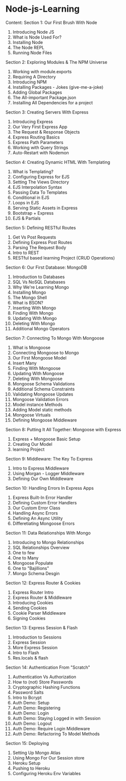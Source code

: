 # Node-js-Learning

Content: 
Section 1: Our First Brush With Node
1. Introducing Node JS
2. What is Node Used For?
3. Installing Node
4. The Node REPL
5. Running Node Files

Section 2: Exploring Modules & The NPM Universe
1. Working with module.exports
2. Requiring A Directory
3. Introducing NPM
4. Installing Packages - Jokes (give-me-a-joke)
5. Adding Global Packages
6. The All-important Package.json
7. Installing All Dependencies for a project

Section 3: Creating Servers With Express
1. Introducing Express
2. Our Very First Express App
3. The Request & Response Objects
4. Express Routing Basics
5. Express Path Parameters
6. Working with Query Strings
7. Auto-Restart with Nodemon

Section 4: Creating Dynamic HTML With Templating
1. What is Templating?
2. Configuring Express for EJS
3. Setting The Views Directory
4. EJS Interpolation Syntax
5. Passing Data To Templates
6. Conditional in EJS
7. Loops in EJS
8. Serving Static Assets in Express
9. Bootstrap + Express
10. EJS & Partials

Section 5: Defining RESTful Routes
1. Get Vs Post Requests
2. Defining Express Post Routes
3. Parsing The Request Body
4. Intro to REST
5. RESTful based learning Project (CRUD Operations)

Section 6: Our First Database: MongoDB
1. Introduction to Databases
2. SQL Vs NoSQL Databases
3. Why We're Learning Mongo
4. Installing Mongo
5. The Mongo Shell
6. What is BSON?
7. Inserting With Mongo
8. Finding With Mongo
9. Updating With Mongo
10. Deleting With Mongo
11. Additional Mongo Operators

Section 7: Connecting To Mongo With Mongoose
1. What is Mongoose
2. Connecting Mongoose to Mongo
3. Our First Mongoose Model
4. Insert Many
5. Finding With Mongoose
6. Updating With Mongoose
7. Deleting With Mongoose
8. Mongoose Schema Validations
9. Additional Schema Constraints
10. Validating Mongoose Updates
11. Mongoose Validation Errors
12. Model instance Methods
13. Adding Model static methods
14. Mongoose Virtuals
15. Defining Mongoose Middleware

Section 8: Putting It All Together: Mongoose with Express
1. Express + Mongoose Basic Setup
2. Creating Our Model
3. learning Project

Section 9: Middleware: The Key To Express
1. Intro to Express Middleware
2. Using Morgan - Logger Middleware
3. Defining Our Own Middleware

Section 10: Handling Errors In Express Apps
1. Express Built-In Error Handler
2. Defining Custom Error Handlers
3. Our Custom Error Class
4. Handling Async Errors
5. Defining An Async Utility
6. Differetiating Mongoose Errors

Section 11: Data Relationships With Mongo
1. Introducing to Mongo Relationships
2. SQL Relationships Overview
3. One to few
4. One to Many
5. Mongoose Populate
6. One to "Bajillions"
7. Mongo Schema Desgin

Section 12: Express Router & Cookies
1. Express Router Intro
2. Express Router & Middleware
3. Introducing Cookies
4. Sending Cookies
5. Cookie Parser Middleware
6. Signing Cookies

Section 13: Express Session & Flash
1. Introduction to Sessions
2. Express Session
3. More Express Session
4. Intro to Flash
5. Res.locals & flash

Section 14: Authentication From "Scratch"
1. Authentication Vs Authorization
2. How to (not) Store Passwords
3. Cryptographic Hashing Functions
4. Password Salts
5. Intro to Bcrypt
6. Auth Demo: Setup
7. Auth Demo: Registering
8. Auth Demo: Login
9. Auth Demo: Staying Logged in with Session
10. Auth Demo: Logout
11. Auth Demo: Require Login Middleware
12. Auth Demo: Refactoring To Model Methods

Section 15: Deploying
1. Setting Up Mongo Atlas
2. Using Mongo For Our Session store
3. Heroku Setup
4. Pushing to Heroku
5. Configuring Heroku Env Variables
